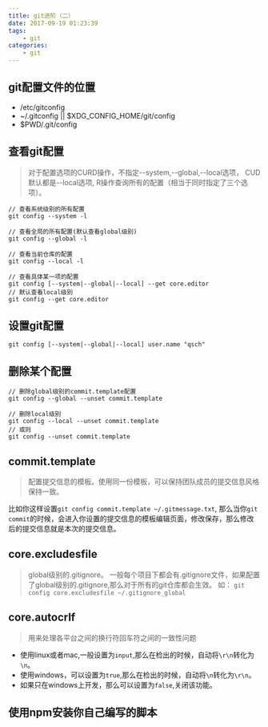 ```yaml
---
title: git进阶（二）
date: 2017-09-19 01:23:39
tags:
    - git
categories:
    - git
---
```


## git配置文件的位置
- /etc/gitconfig
- ~/.gitconfig || $XDG_CONFIG_HOME/git/config
- $PWD/.git/config

## 查看git配置
> 对于配置选项的CURD操作，不指定--system,--global,--local选项，
> CUD默认都是--local选项, R操作查询所有的配置（相当于同时指定了三个选项）。

```
// 查看系统级别的所有配置
git config --system -l

// 查看全局的所有配置(默认查看global级别)
git config --global -l

// 查看当前仓库的配置
git config --local -l

// 查看具体某一项的配置
git config [--system|--global|--local] --get core.editor
// 默认查看local级别
git config --get core.editor
```

## 设置git配置
```
git config [--system|--global|--local] user.name "qsch"
```

## 删除某个配置
```
// 删除global级别的commit.template配置
git config --global --unset commit.template

// 删除local级别
git config --local --unset commit.template
// 或则
git config --unset commit.template
```

## commit.template
> 配置提交信息的模板。使用同一份模板，可以保持团队成员的提交信息风格保持一致。

比如你这样设置`git config commit.template ~/.gitmessage.txt`,
那么当你`git commit`的时候，会进入你设置的提交信息的模板编辑页面，修改保存，那么修改后的提交信息就是本次的提交信息。

## core.excludesfile
> global级别的.gitignore。
> 一般每个项目下都会有.gitignore文件，如果配置了global级别的.gitignore,那么对于所有的git仓库都会生效。
如：
`git config core.excludesfile ~/.gitignore_global` 

## core.autocrlf
> 用来处理各平台之间的换行符回车符之间的一致性问题

- 使用linux或者mac,一般设置为`input`,那么在检出的时候，自动将`\r\n`转化为`\n`。
- 使用windows，可以设置为`true`,那么在检出的时候，自动将`\n`转化为`\r\n`。
- 如果只在windows上开发，那么可以设置为`false`,关闭该功能。


## 使用npm安装你自己编写的脚本


